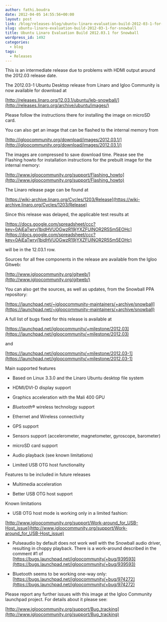 ```yaml
---
author: fathi.boudra
date: 2012-04-05 14:55:56+00:00
layout: post
link: /blog/releases-blog/ubuntu-linaro-evaluation-build-2012-03-1-for-snowball/
slug: ubuntu-linaro-evaluation-build-2012-03-1-for-snowball
title: Ubuntu Linaro Evaluation Build 2012.03.1 for Snowball
wordpress_id: 1492
categories:
  - blog
tags:
  - Releases
---
```


This is an intermediate release due to problems with HDMI output around the 2012.03 release date.

The 2012.03-1 Ubuntu Desktop release from Linaro and Igloo Community is now available for download at

[http://releases.linaro.org/12.03.1/ubuntu/leb-snowball/](http://releases.linaro.org/archive/ubuntu/images/)

Please follow the instructions there for installing the image on microSD card.

You can also get an image that can be flashed to the internal memory from

[http://igloocommunity.org/download/images/2012.03.1/](http://igloocommunity.org/download/images/2012.03.1/)

The images are compressed to save download time. Please see the Flashing howto for installation instructions for the prebuilt image for the internal memory:

[http://www.igloocommunity.org/support/Flashing_howto](http://www.igloocommunity.org/support/Flashing_howto)

The Linaro release page can be found at

[https://wiki-archive.linaro.org/Cycles/1203/Release](https://wiki-archive.linaro.org/Cycles/1203/Release)

Since this release was delayed, the applicable test results at

[https://docs.google.com/spreadsheet/ccc?key=0AjEaTwrvj1bidHVUOGwzR19jYXZFUlNOR2R5Sm5EOHc](https://docs.google.com/spreadsheet/ccc?key=0AjEaTwrvj1bidHVUOGwzR19jYXZFUlNOR2R5Sm5EOHc)

will be in the 12.03.1 row.

Sources for all free components in the release are available from the Igloo Gitweb:

[http://www.igloocommunity.org/gitweb/](http://www.igloocommunity.org/gitweb/)

You can also get the sources, as well as updates, from the Snowball PPA repository:

[https://launchpad.net/~igloocommunity-maintainers/+archive/snowball](https://launchpad.net/~igloocommunity-maintainers/+archive/snowball)

A full list of bugs fixed for this release is available at

[https://launchpad.net/igloocommunity/+milestone/2012.03](https://launchpad.net/igloocommunity/+milestone/2012.03)

and

[https://launchpad.net/igloocommunity/+milestone/2012.03-1](https://launchpad.net/igloocommunity/+milestone/2012.03-1)

Main supported features

- Based on Linux 3.3.0 and the Linaro Ubuntu desktop file system

- HDMI/DVI-D display support

- Graphics acceleration with the Mali 400 GPU

- *Bluetooth*® wireless technology support

- Ethernet and Wireless connectivity

- GPS support

- Sensors support (accelerometer, magnetometer, gyroscope, barometer)

- microSD card support

- Audio playback (see known limitations)

- Limited USB OTG host functionality

Features to be included in future releases

- Multimedia acceleration

- Better USB OTG host support

Known limitations

- USB OTG host mode is working only in a limited fashion:

[http://www.igloocommunity.org/support/Work-around_for_USB-Host_issue](http://www.igloocommunity.org/support/Work-around_for_USB-Host_issue)

- Pulseaudio by default does not work well with the Snowball audio
  driver, resulting in choppy playback. There is a work-around described
  in the comment #1 of
  [https://bugs.launchpad.net/igloocommunity/+bug/939593](https://bugs.launchpad.net/igloocommunity/+bug/939593)

- Bluetooth seems to be working one-way only:
  [https://bugs.launchpad.net/igloocommunity/+bug/974272](https://bugs.launchpad.net/igloocommunity/+bug/974272)

Please report any further issues with this image at the Igloo Community launchpad project. For details about it please see:

[http://www.igloocommunity.org/support/Bug_tracking](http://www.igloocommunity.org/support/Bug_tracking)
